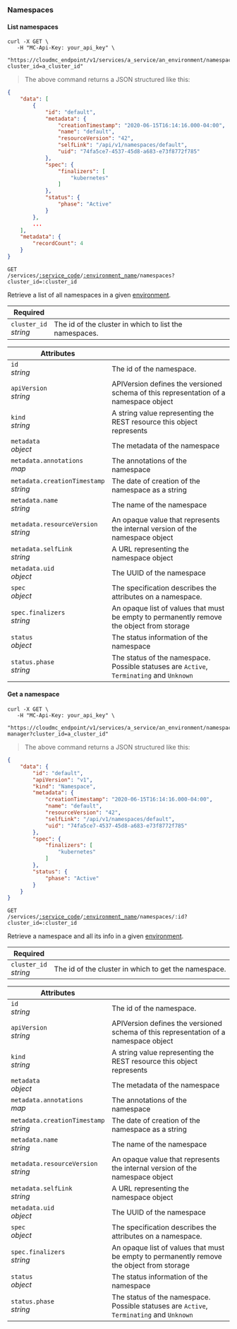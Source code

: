 ### Namespaces

<!-------------------- LIST NAMESPACES -------------------->

#### List namespaces

```shell
curl -X GET \
   -H "MC-Api-Key: your_api_key" \
   "https://cloudmc_endpoint/v1/services/a_service/an_environment/namespaces?cluster_id=a_cluster_id"
```

> The above command returns a JSON structured like this:

```json
{
    "data": [
        {
            "id": "default",
            "metadata": {
                "creationTimestamp": "2020-06-15T16:14:16.000-04:00",
                "name": "default",
                "resourceVersion": "42",
                "selfLink": "/api/v1/namespaces/default",
                "uid": "74fa5ce7-4537-45d8-a683-e73f8772f785"
            },
            "spec": {
                "finalizers": [
                    "kubernetes"
                ]
            },
            "status": {
                "phase": "Active"
            }
        },
        ...
    ],
    "metadata": {
        "recordCount": 4
    }
}
```

<code>GET /services/<a href="#administration-service-connections">:service_code</a>/<a href="#administration-environments">:environment_name</a>/namespaces?cluster_id=:cluster_id</code>

Retrieve a list of all namespaces in a given [environment](#administration-environments).

| Required                   | &nbsp;                                                 |
|----------------------------|--------------------------------------------------------|
| `cluster_id` <br/>*string* | The id of the cluster in which to list the namespaces. |

| Attributes                                 | &nbsp;                                                                                    |
|--------------------------------------------|-------------------------------------------------------------------------------------------|
| `id` <br/>*string*                         | The id of the namespace.                                                                  |
| `apiVersion` <br/>*string*                 | APIVersion defines the versioned schema of this representation of a namespace object      |
| `kind` <br/>*string*                       | A string value representing the REST resource this object represents                      |
| `metadata` <br/>*object*                   | The metadata of the namespace                                                             |
| `metadata.annotations` <br/>*map*          | The annotations of the namespace                                                          |
| `metadata.creationTimestamp` <br/>*string* | The date of creation of the namespace as a string                                         |
| `metadata.name` <br/>*string*              | The name of the namespace                                                                 |
| `metadata.resourceVersion` <br/>*string*   | An opaque value that represents the internal version of the namespace object              |
| `metadata.selfLink` <br/>*string*          | A URL representing the namespace object                                                   |
| `metadata.uid` <br/>*object*               | The UUID of the namespace                                                                 |
| `spec`<br/>*object*                        | The specification describes the attributes on a namespace.                                |
| `spec.finalizers`<br/>*string*             | An opaque list of values that must be empty to permanently remove the object from storage |
| `status`<br/>*object*                      | The status information of the namespace                                                   |
| `status.phase`<br/>*string*                | The status of the namespace. Possible statuses are `Active`, `Terminating` and `Unknown`  |

<!-------------------- GET A NAMESPACE -------------------->

#### Get a namespace

```shell
curl -X GET \
   -H "MC-Api-Key: your_api_key" \
   "https://cloudmc_endpoint/v1/services/a_service/an_environment/namespaces/cert-manager?cluster_id=a_cluster_id"
```

> The above command returns a JSON structured like this:

```json
{
    "data": {
        "id": "default",
        "apiVersion": "v1",
        "kind": "Namespace",
        "metadata": {
            "creationTimestamp": "2020-06-15T16:14:16.000-04:00",
            "name": "default",
            "resourceVersion": "42",
            "selfLink": "/api/v1/namespaces/default",
            "uid": "74fa5ce7-4537-45d8-a683-e73f8772f785"
        },
        "spec": {
            "finalizers": [
                "kubernetes"
            ]
        },
        "status": {
            "phase": "Active"
        }
    }
}
```

<code>GET /services/<a href="#administration-service-connections">:service_code</a>/<a href="#administration-environments">:environment_name</a>/namespaces/:id?cluster_id=:cluster_id</code>

Retrieve a namespace and all its info in a given [environment](#administration-environments).

| Required                   | &nbsp;                                               |
|----------------------------|------------------------------------------------------|
| `cluster_id` <br/>*string* | The id of the cluster in which to get the namespace. |

| Attributes                                 | &nbsp;                                                                                    |
|--------------------------------------------|-------------------------------------------------------------------------------------------|
| `id` <br/>*string*                         | The id of the namespace.                                                                  |
| `apiVersion` <br/>*string*                 | APIVersion defines the versioned schema of this representation of a namespace object      |
| `kind` <br/>*string*                       | A string value representing the REST resource this object represents                      |
| `metadata` <br/>*object*                   | The metadata of the namespace                                                             |
| `metadata.annotations` <br/>*map*          | The annotations of the namespace                                                          |
| `metadata.creationTimestamp` <br/>*string* | The date of creation of the namespace as a string                                         |
| `metadata.name` <br/>*string*              | The name of the namespace                                                                 |
| `metadata.resourceVersion` <br/>*string*   | An opaque value that represents the internal version of the namespace object              |
| `metadata.selfLink` <br/>*string*          | A URL representing the namespace object                                                   |
| `metadata.uid` <br/>*object*               | The UUID of the namespace                                                                 |
| `spec`<br/>*object*                        | The specification describes the attributes on a namespace.                                |
| `spec.finalizers`<br/>*string*             | An opaque list of values that must be empty to permanently remove the object from storage |
| `status`<br/>*object*                      | The status information of the namespace                                                   |
| `status.phase`<br/>*string*                | The status of the namespace. Possible statuses are `Active`, `Terminating` and `Unknown`  |
